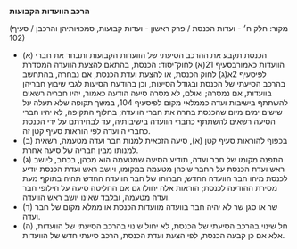 **הרכב הוועדות הקבועות**

(מקור: חלק ח׳ - ועדות הכנסת / פרק ראשון - ועדות קבועות, סמכויותיהן והרכבן / סעיף 102)
 * (א) הכנסת תקבע את ההרכב הסיעתי של הוועדות הקבועות ותבחר את חברי הוועדות כאמורבסעיף 21(א) לחוק־יסוד: הכנסת, בהתאם להצעת הוועדה המסדרת לפיסעיף 2א(ג) לחוק הכנסת, או להצעת ועדת הכנסת, אם נבחרה, בהתחשב בהרכב הסיעתי של הכנסת ובגודל הסיעות, וכן בהודעת הסיעות לגבי שיבוץ חבריהן בוועדות, אם נמסרה; ואולם, לא מסרה סיעה הודעה כאמור, יהיו חבריה רשאים להשתתף בישיבות ועדה כממלאי מקום לפיסעיף 104, במשך תקופה שלא תעלה על שישים ימים מיום שהכנסת בחרה את חברי הוועדה; בחלוף התקופה, לא יהיו חברי הסיעה רשאים להשתתף כחברי הוועדה בישיבותיה, עד לבחירתם על ידי הכנסת כחברי הוועדה לפי הוראות סעיף קטן זה.
 * (ב) בכפוף להוראות סעיף קטן (א), סיעה הזכאית למנות חבר ועדה מטעמה, רשאית למנותו מבין חבריה של סיעה אחרת.
 * (ג) התפנה מקומו של חבר ועדה, תודיע הסיעה שמטעמה הוא מכהן, בכתב, ליושב ראש ועדת הכנסת על החבר שיכהן מטעמה במקומו, ויושב ראש ועדת הכנסת יודיע לכנסת מיהו חבר הוועדה החדש; חברותו של חבר הוועדה החדש תהיה בתוקף מעת מסירת ההודעה לכנסת; הוראות אלה יחולו גם אם החליטה סיעה על חילופי חבר ועדה מטעמה, ובלבד שאינו יושב ראש הוועדה.
 * (ד) שר או סגן שר לא יהיה חבר בוועדה מוועדות הכנסת או ממלא מקום של חבר ועדה.
 * (ה) חל שינוי בהרכב הסיעתי של הכנסת, לא יחול שינוי בהרכב הסיעתי של הוועדות, אלא אם כן קבעה הכנסת, לפי הצעת ועדת הכנסת, הרכב סיעתי חדש של הוועדות.
